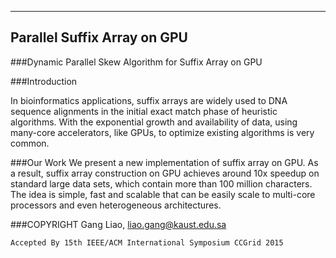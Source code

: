 ----------------------------
Parallel Suffix Array on GPU
----------------------------

###Dynamic Parallel Skew Algorithm for Suffix Array on GPU


###Introduction

In bioinformatics applications, suffix arrays are widely used to DNA sequence alignments in the initial exact match phase of heuristic algorithms. With the exponential growth and availability of data, using many-core accelerators, like GPUs, to optimize existing algorithms is very common. 

###Our Work
We present a new implementation of suffix array on GPU. As a result, suffix array construction on GPU achieves around 10x speedup on standard large data sets, which contain more than 100 million characters. The idea is simple, fast and scalable that can be easily scale to multi-core processors and even heterogeneous architectures.

###COPYRIGHT
Gang Liao, liao.gang@kaust.edu.sa


`Accepted By 15th IEEE/ACM International Symposium CCGrid 2015`
